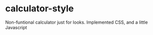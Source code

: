 # calculator-style
Non-funtional calculator just for looks.
Implemented CSS, and a little Javascript
